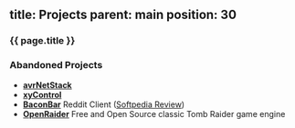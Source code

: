 title: Projects
parent: main
position: 30
---

### {{ page.title }}

<!--%
mpages = [p for p in pages if p.get("parent", "") == "projects" and p.lang == "en"]
mpages.sort(key=lambda p: int(p["position"]))
for p in mpages:
    if p.title == "Blog":
        print "  * **[%s](%s)**" % (p.post, p.url) # markdown list item
    else:
        print "  * **[%s](%s)**" % (p.title, p.url) # markdown list item
%-->

### Abandoned Projects

 * **[avrNetStack](avrnetstack.html)**
 * **[xyControl](xycontrol.html)**
 * **[BaconBar](baconbar)** Reddit Client ([Softpedia Review](http://mac.softpedia.com/get/Internet-Utilities/BaconBar.shtml))
 * **[OpenRaider](https://github.com/xythobuz/OpenRaider)** Free and Open Source classic Tomb Raider game engine

